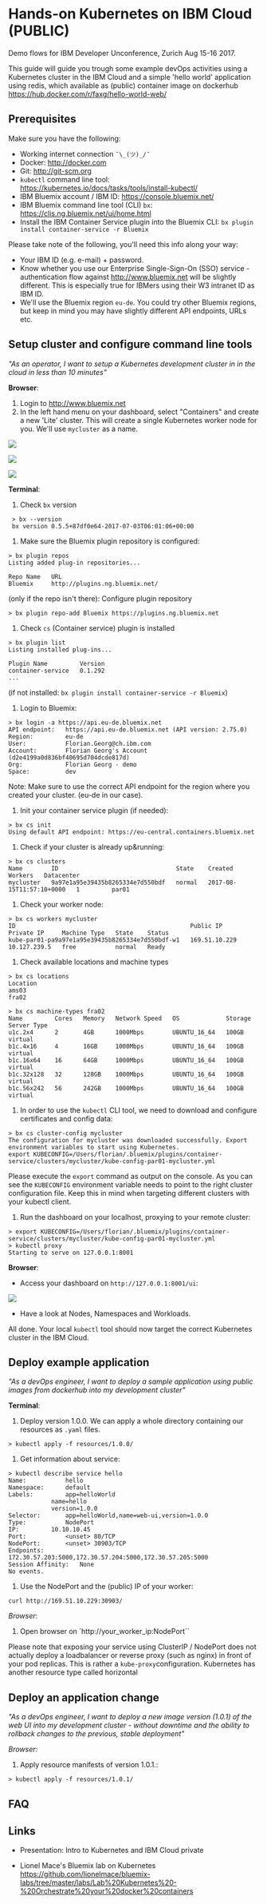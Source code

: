 # Hands-on Kubernetes on IBM Cloud (PUBLIC)
Demo flows for IBM Developer Unconference, Zurich Aug 15-16 2017.

This guide will guide you trough some example devOps activities using a Kubernetes cluster in the IBM Cloud and a simple 'hello world' application using redis, which available as (public) container image on dockerhub https://hub.docker.com/r/faxg/hello-world-web/



## Prerequisites
Make sure you have the following:

* Working internet connection `¯\_(ツ)_/¯`
* Docker: http://docker.com
* Git: http://git-scm.org
* `kubectl` command line tool: https://kubernetes.io/docs/tasks/tools/install-kubectl/
* IBM Bluemix account / IBM ID: https://console.bluemix.net/
* IBM Bluemix command line tool (CLI) `bx`: https://clis.ng.bluemix.net/ui/home.html
* Install the IBM Container Service plugin into the Bluemix CLI:
`bx plugin install container-service -r Bluemix`

Please take note of the following, you'll need this info along your way:

* Your IBM ID (e.g. e-mail) + password.
* Know whether you use our Enterprise Single-Sign-On (SSO) service - authentication flow against http://www.bluemix.net will be slightly different. This is especially true for IBMers using their W3 intranet ID as IBM ID.
* We'll use the Bluemix region `eu-de`. You could try other Bluemix regions, but keep in mind you may have slightly different API endpoints, URLs etc.



## Setup cluster and configure command line tools
_"As an operator, I want to setup a Kubernetes development cluster in in the cloud in less than 10 minutes"_

**Browser**:
 1. Login to http://www.bluemix.net
 1. In the left hand menu on your dashboard, select "Containers" and create a new 'Lite' cluster. This will create a single Kubernetes worker node for you. We'll use `mycluster` as a name.

![](./images/dashboard-containers.png)

![](./images/create_cluster.png)

![](./images/create_cluster2.png)

<!--
When using the IBM `bx` tool, auth token and cookie handling for the CLI client is simplifed. You could use plain & pure `kubectl`, but it's more cumbersome. See http://... for details.
-->

**Terminal**:
 1. Check `bx` version
 ```
  > bx --version
  bx version 0.5.5+87df0e64-2017-07-03T06:01:06+00:00
 ```
 1. Make sure the Bluemix plugin repository is configured:
 ```
 > bx plugin repos
 Listing added plug-in repositories...

 Repo Name   URL   
 Bluemix     http://plugins.ng.bluemix.net/   
 ```
 (only if the repo isn't there): Configure plugin repository
 ```
 > bx plugin repo-add Bluemix https://plugins.ng.bluemix.net
 ```
 1. Check `cs` (Container service) plugin is installed
 ```
 > bx plugin list
 Listing installed plug-ins...

 Plugin Name         Version   
 container-service   0.1.292   
 ...
 ```
 (if not installed: `bx plugin install container-service -r Bluemix`)

 1. Login to Bluemix:
 ```
 > bx login -a https://api.eu-de.bluemix.net
 API endpoint:   https://api.eu-de.bluemix.net (API version: 2.75.0)   
Region:         eu-de   
User:           Florian.Georg@ch.ibm.com   
Account:        Florian Georg's Account (d2e4199a0d836bf40695d704dcde817d)   
Org:            Florian Georg - demo   
Space:          dev   
 ```
 Note: Make sure to use the correct API endpoint for the region where you created your cluster. (eu-de in our case).

 1. Init your container service plugin (if needed):
```
> bx cs init
Using default API endpoint: https://eu-central.containers.bluemix.net
```

 1. Check if your cluster is already up&running:
 ```
 > bx cs clusters
 Name        ID                                 State    Created                    Workers   Datacenter   
 mycluster   9a97e1a95e39435b8265334e7d550bdf   normal   2017-08-15T11:57:10+0000   1         par01   
 ```

 1. Check your worker node:
 ```
 > bx cs workers mycluster
 ID                                                 Public IP       Private IP     Machine Type   State    Status   
kube-par01-pa9a97e1a95e39435b8265334e7d550bdf-w1   169.51.10.229   10.127.239.5   free           normal   Ready   

 ```

 1. Check available locations and machine types
 ```
 > bx cs locations
 Location   
 ams03   
 fra02   

 > bx cs machine-types fra02
 Name         Cores   Memory   Network Speed   OS             Storage   Server Type   
u1c.2x4      2       4GB      1000Mbps        UBUNTU_16_64   100GB     virtual   
b1c.4x16     4       16GB     1000Mbps        UBUNTU_16_64   100GB     virtual   
b1c.16x64    16      64GB     1000Mbps        UBUNTU_16_64   100GB     virtual   
b1c.32x128   32      128GB    1000Mbps        UBUNTU_16_64   100GB     virtual   
b1c.56x242   56      242GB    1000Mbps        UBUNTU_16_64   100GB     virtual   
 ```

1. In order to use the `kubectl` CLI tool, we need to download and configure certificates and config data:
```
> bx cs cluster-config mycluster
The configuration for mycluster was downloaded successfully. Export environment variables to start using Kubernetes.
export KUBECONFIG=/Users/florian/.bluemix/plugins/container-service/clusters/mycluster/kube-config-par01-mycluster.yml
```  

Please execute the `export` command as output on the console. As you can see the `KUBECONFIG` environment variable needs to point to the right cluster configuration file. Keep this in mind when targeting different clusters with your kubectl client.

1. Run the dashboard on your localhost, proxying to your remote cluster:
```
> export KUBECONFIG=/Users/florian/.bluemix/plugins/container-service/clusters/mycluster/kube-config-par01-mycluster.yml
> kubectl proxy
Starting to serve on 127.0.0.1:8001
```



 **Browser**:
 + Access your dashboard on `http://127.0.0.1:8001/ui`:

 ![](./images/kube-dashboard-nodes.png)

 + Have a look at Nodes, Namespaces and Workloads.


 All done. Your local `kubectl` tool should now target the correct Kubernetes cluster in the IBM Cloud.


## Deploy example application
_"As a devOps engineer, I want to deploy a sample application using public images from dockerhub into my development cluster"_


**Terminal**:
1. Deploy version 1.0.0. We can apply a whole directory containing our resources as `.yaml` files.
```
> kubectl apply -f resources/1.0.0/
```
1. Get information about service:
```
> kubectl describe service hello
Name:			hello
Namespace:		default
Labels:			app=helloWorld
			name=hello
			version=1.0.0
Selector:		app=helloWorld,name=web-ui,version=1.0.0
Type:			NodePort
IP:			10.10.10.45
Port:			<unset>	80/TCP
NodePort:		<unset>	30903/TCP
Endpoints:		172.30.57.203:5000,172.30.57.204:5000,172.30.57.205:5000
Session Affinity:	None
No events.
```
1. Use  the NodePort and the (public) IP of your worker:
```
curl http://169.51.10.229:30903/
```

*Browser*:
1. Open browser on `http://your_worker_ip:NodePort``




Please note that exposing your service using ClusterIP / NodePort does not actually deploy a loadbalancer or reverse proxy (such as nginx) in front of your pod replicas. This
is rather a `kube-proxy`configuration.
Kubernetes has another resource type called horizontal  

## Deploy an application change
_"As a devOps engineer, I want to deploy a new image version (1.0.1) of the web UI into my development cluster - without downtime and the ability to rollback changes to the previous, stable deployment"_

*Browser:*
1. Apply resource manifests of version 1.0.1.:
```
> kubectl apply -f resources/1.0.1/
```

<!--## Deploy a "breaking" change to the database
_"As a devOps engineer, I want to deploy "_

## Promote deployment into "Production"
_"As an operator, I want to promote the deployed application version from 'development' into 'production' without downtime, so that it is instantly exposed to application users under a stable, 'production' URL"_

*Note*: In the real (Enterprise IT) world, we would probably have different kubernetes clusters for a true isolation between 'dev' and 'production' environments. This is a tradeoff between the idealized '_dev/prod environment parity_' and Enterprise IT policies that may be subject to strict corporate security guidelines and/or regulatory requirements for operational risk management (e.g. in the Banking/FSS industry).

-->


## FAQ

## Links
* Presentation: Intro to Kubernetes and IBM Cloud private

* Lionel Mace's Bluemix lab on Kubernetes https://github.com/lionelmace/bluemix-labs/tree/master/labs/Lab%20Kubernetes%20-%20Orchestrate%20your%20docker%20containers
